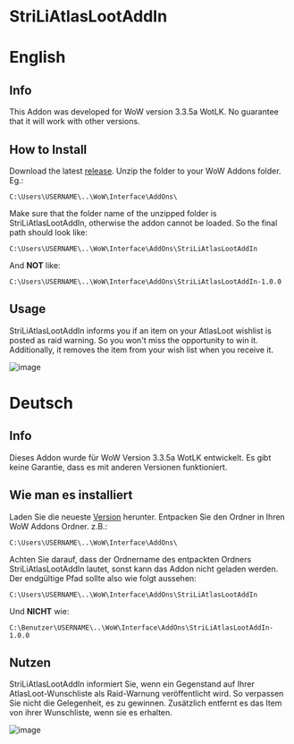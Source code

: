 # StriLiAtlasLootAddIn
# English
## Info
This Addon was developed for WoW version 3.3.5a WotLK. No guarantee that it will work with other versions.

## How to Install
Download the latest [release](https://github.com/sba5827/StriLiAtlasLootAddIn/releases/tag/1.0.0). Unzip the folder to your WoW Addons folder. Eg.:

    C:\Users\USERNAME\..\WoW\Interface\AddOns\

Make sure that the folder name of the unzipped folder is StriLiAtlasLootAddIn, otherwise the addon cannot be loaded. So the final path should look like:

    C:\Users\USERNAME\..\WoW\Interface\AddOns\StriLiAtlasLootAddIn

And **NOT** like:

    C:\Users\USERNAME\..\WoW\Interface\AddOns\StriLiAtlasLootAddIn-1.0.0

## Usage
StriLiAtlasLootAddIn informs you if an item on your AtlasLoot wishlist is posted as raid warning. So you won't miss the opportunity to win it.
Additionally, it removes the item from your wish list when you receive it.

![image](https://user-images.githubusercontent.com/38493688/230738105-5c5622cb-b266-4502-aa54-511061d91e36.png)


# Deutsch
## Info
Dieses Addon wurde für WoW Version 3.3.5a WotLK entwickelt. Es gibt keine Garantie, dass es mit anderen Versionen funktioniert.

## Wie man es installiert
Laden Sie die neueste [Version](https://github.com/sba5827/StriLiAtlasLootAddIn/releases/tag/1.0.0) herunter. Entpacken Sie den Ordner in Ihren WoW Addons Ordner. z.B.:

    C:\Users\USERNAME\..\WoW\Interface\AddOns\

Achten Sie darauf, dass der Ordnername des entpackten Ordners StriLiAtlasLootAddIn lautet, sonst kann das Addon nicht geladen werden. Der endgültige Pfad sollte also wie folgt aussehen:

    C:\Users\USERNAME\..\WoW\Interface\AddOns\StriLiAtlasLootAddIn

Und **NICHT** wie:

    C:\Benutzer\USERNAME\..\WoW\Interface\AddOns\StriLiAtlasLootAddIn-1.0.0

## Nutzen
StriLiAtlasLootAddIn informiert Sie, wenn ein Gegenstand auf Ihrer AtlasLoot-Wunschliste als Raid-Warnung veröffentlicht wird. So verpassen Sie nicht die Gelegenheit, es zu gewinnen.
Zusätzlich entfernt es das Item von ihrer Wunschliste, wenn sie es erhalten.

![image](https://user-images.githubusercontent.com/38493688/230738105-5c5622cb-b266-4502-aa54-511061d91e36.png)
